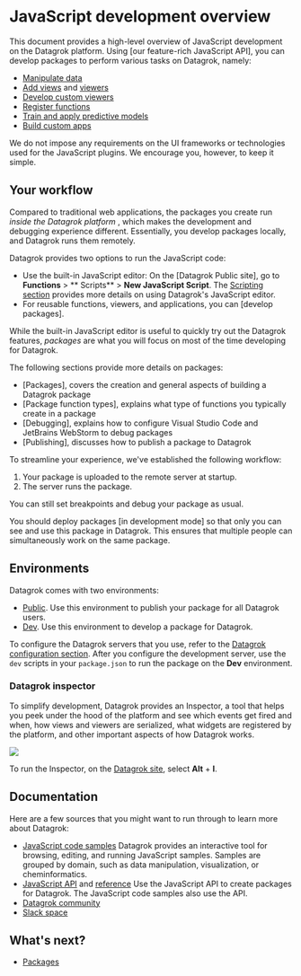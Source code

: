 <!-- TITLE: JavaScript Development Overview -->
<!-- ORDER: 0 -->

# JavaScript development overview

This document provides a high-level overview of JavaScript development on the Datagrok platform.
Using [our feature-rich JavaScript API], you can develop packages to perform various tasks on Datagrok, namely:

* [Manipulate data]
* [Add views] and [viewers]
* [Develop custom viewers]
* [Register functions]
* [Train and apply predictive models]
* [Build custom apps]

We do not impose any requirements on the UI frameworks or technologies used for the JavaScript plugins. We encourage
you, however, to keep it simple.

## Your workflow

Compared to traditional web applications, the packages you create run _inside the Datagrok platform_
, which makes the development and debugging experience different. Essentially, you develop packages locally, and
Datagrok runs them remotely.

Datagrok provides two options to run the JavaScript code:

* Use the built-in JavaScript editor: On the [Datagrok Public site], go to **Functions** > **
  Scripts** > **New JavaScript Script**. The [Scripting section](../../compute/scripting/scripting.mdx) provides more details on using
  Datagrok's JavaScript editor.
* For reusable functions, viewers, and applications, you can [develop packages].

While the built-in JavaScript editor is useful to quickly try out the Datagrok features, _packages_
are what you will focus on most of the time developing for Datagrok.

The following sections provide more details on packages:

* [Packages], covers the creation and general aspects of building a Datagrok package
* [Package function types], explains what type of functions you typically create in a package
* [Debugging], explains how to configure Visual Studio Code and JetBrains WebStorm to debug packages
* [Publishing], discusses how to publish a package to Datagrok

To streamline your experience, we've established the following workflow:

1. Your package is uploaded to the remote server at startup.
2. The server runs the package.

You can still set breakpoints and debug your package as usual.

You should deploy packages [in development mode] so that only you can see and use this package in Datagrok. This ensures
that multiple people can simultaneously work on the same package.

## Environments

Datagrok comes with two environments:

* [Public][datagrok-production-environment]. Use this environment to publish your package for all Datagrok users.
* [Dev][datagrok-development-environment]. Use this environment to develop a package for Datagrok.

To configure the Datagrok servers that you use, refer to the [Datagrok configuration section](_datagrok-configuration.md). After
you configure the development server, use the `dev` scripts in your `package.json` to run the package on the
**Dev** environment.

### Datagrok inspector

To simplify development, Datagrok provides an Inspector, a tool that helps you peek under the hood of the platform and
see which events get fired and when, how views and viewers are serialized, what widgets are registered by the platform,
and other important aspects of how Datagrok works.

![](./datagrok-inspector.png)

To run the Inspector, on the [Datagrok site](https://dev.datagrok.ai), select **Alt** + **I**.

## Documentation

Here are a few sources that you might want to run through to learn more about Datagrok:

* [JavaScript code samples]
  Datagrok provides an interactive tool for browsing, editing, and running JavaScript samples. Samples are grouped by
  domain, such as data manipulation, visualization, or cheminformatics.
* [JavaScript API] and [reference]
  Use the JavaScript API to create packages for Datagrok. The JavaScript code samples also use the API.
* [Datagrok community]
* [Slack space]

## What's next?

* [Packages](./_packages.md)

[Manipulate data]: https://datagrok.ai/api/js/api#data-manipulation

[Add views]: https://datagrok.ai/api/js/api#views

[viewers]: https://datagrok.ai/help/develop/how-to/manipulate-viewers

[Develop custom viewers]: https://datagrok.ai/help/develop/how-to/develop-custom-viewer

[Register functions]: https://datagrok.ai/api/js/api#registering-functions

[Train and apply predictive models]: https://datagrok.ai/help/learn/

[Build custom apps]: https://datagrok.ai/help/datagrok/concepts/functions/func-params-annotation

[datagrok-production-environment]: https://public.datagrok.ai/

[datagrok-development-environment]: https://dev.datagrok.ai/

[JavaScript code samples]: https://public.datagrok.ai/js

[JavaScript API]: https://datagrok.ai/api/js/api

[reference]: https://datagrok.ai/api/js/api/

[Datagrok community]: https://community.datagrok.ai/

[Slack space]: https://datagrok.slack.com